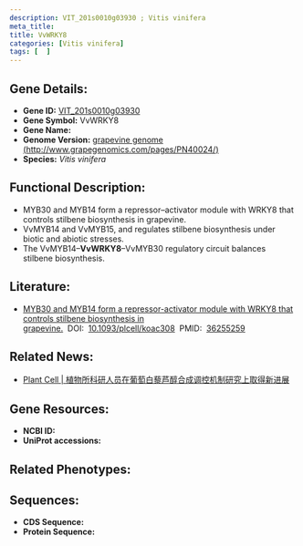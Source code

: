```yaml
---
description: VIT_201s0010g03930 ; Vitis vinifera
meta_title:
title: VvWRKY8
categories: [Vitis vinifera]
tags: [  ]
---
```


## Gene Details:
- **Gene ID:**	[VIT_201s0010g03930]()
- **Gene Symbol:** VvWRKY8
- **Gene Name:** 
- **Genome Version:** [grapevine genome (http://www.grapegenomics.com/pages/PN40024/)]()
- **Species:** *Vitis vinifera*

## Functional Description:
   - MYB30 and MYB14 form a repressor–activator module with WRKY8 that controls stilbene biosynthesis in grapevine.
   - VvMYB14 and VvMYB15, and regulates stilbene biosynthesis under biotic and abiotic stresses.
   - The VvMYB14–**VvWRKY8**–VvMYB30 regulatory circuit balances stilbene biosynthesis.

## Literature:
   - [MYB30 and MYB14 form a repressor-activator module with WRKY8 that controls stilbene biosynthesis in grapevine.]( https://academic.oup.com/plcell/article/35/1/552/6762871?login=true)&nbsp;&nbsp;DOI:&nbsp;&nbsp;[10.1093/plcell/koac308](https://academic.oup.com/plcell/article/35/1/552/6762871?login=true)&nbsp;&nbsp;PMID:&nbsp;&nbsp;[36255259](https://pubmed.ncbi.nlm.nih.gov/36255259/)

## Related News:
   - [Plant Cell | 植物所科研人员在葡萄白藜芦醇合成调控机制研究上取得新进展](https://mp.weixin.qq.com/s?__biz=MzIyOTY2NDYyNQ==&mid=2247556653&idx=5&sn=aaa313b703f626cf0d87159eb15ed413&chksm=e8bd6c33dfcae5252a25283395b44e2c4f7340506c3a5ffb752e09f5fdc4c055dcf08d925301&scene=27#wechat_redirect)

## Gene Resources:
- **NCBI ID:** [](https://www.ncbi.nlm.nih.gov/gene/?term=)
- **UniProt accessions:** [](https://www.uniprot.org/uniprotkb//entry)

## Related Phenotypes:


## Sequences:
- **CDS Sequence:**
- **Protein Sequence:**
